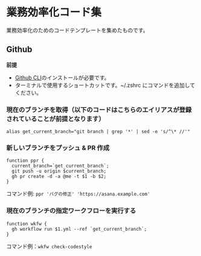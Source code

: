 # 業務効率化コード集
業務効率化のためのコードテンプレートを集めたものです。

## Github

**前提**
* [Github CLI](https://cli.github.com/)のインストールが必要です。
* ターミナルで使用するショートカットです。~/.zshrc にコマンドを追加してください。

### 現在のブランチを取得（以下のコードはこちらのエイリアスが登録されていることが前提となります）
```
alias get_current_branch="git branch | grep '*' | sed -e 's/^\* //'"
```
### 新しいブランチをプッシュ & PR 作成
```
function ppr {
  current_branch=`get_current_branch`;
  git push -u origin $current_branch;
  gh pr create -d -a @me -t $1 -b $2;
}
```
コマンド例: `ppr 'バグの修正' 'https://asana.example.com'`


### 現在のブランチの指定ワークフローを実行する
```
function wkfw {
  gh workflow run $1.yml --ref `get_current_branch`;
}
```
コマンド例：`wkfw check-codestyle`